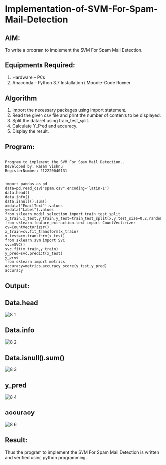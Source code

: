 # Implementation-of-SVM-For-Spam-Mail-Detection

## AIM:
To write a program to implement the SVM For Spam Mail Detection.

## Equipments Required:
1. Hardware – PCs
2. Anaconda – Python 3.7 Installation / Moodle-Code Runner

## Algorithm
1. Import the necessary packages using import statement. 
2. Read the given csv file and print the number of contents to be displayed. 
3. Split the dataset using train_test_split. 
4. Calculate Y_Pred and accuracy. 
5. Display the result.  
## Program:
```

Program to implement the SVM For Spam Mail Detection..
Developed by: Rasam Vishnu 
RegisterNumber: 212220040131


import pandas as pd
data=pd.read_csv("spam.csv",encoding='latin-1')
data.head()
data.info()
data.isnull().sum()
x=data["EmailText"].values
y=data["Label"].values
from sklearn.model_selection import train_test_split 
x_train,x_test,y_train,y_test=train_test_split(x,y,test_size=0.2,random_state=0)
from sklearn.feature_extraction.text import CountVectorizer
cv=CountVectorizer()
x_train=cv.fit_transform(x_train)
x_test=cv.transform(x_test)
from sklearn.svm import SVC
svc=SVC()
svc.fit(x_train,y_train)
y_pred=svc.predict(x_test)
y_pred
from sklearn import metrics
accuracy=metrics.accuracy_score(y_test,y_pred)
accuracy

```

## Output:
## Data.head
![8 1](https://user-images.githubusercontent.com/103240414/174470743-44414df7-397f-4027-9295-612bd37e05d7.png)
## Data.info
![8 2](https://user-images.githubusercontent.com/103240414/174470761-34361408-b3b2-4be9-9bab-4063c4cc55be.png)
## Data.isnull().sum()
![8 3](https://user-images.githubusercontent.com/103240414/174470764-71aa6a15-6a6e-4115-ae27-12bf8b739361.png)
## y_pred
![8 4](https://user-images.githubusercontent.com/103240414/174470768-407b2625-8e1e-4c68-888d-d23251c65af8.png)
## accuracy
![8 6](https://user-images.githubusercontent.com/103240414/174470776-738823bf-14fa-49ec-9988-20c652860b53.png)




## Result:
Thus the program to implement the SVM For Spam Mail Detection is written and verified using python programming.
